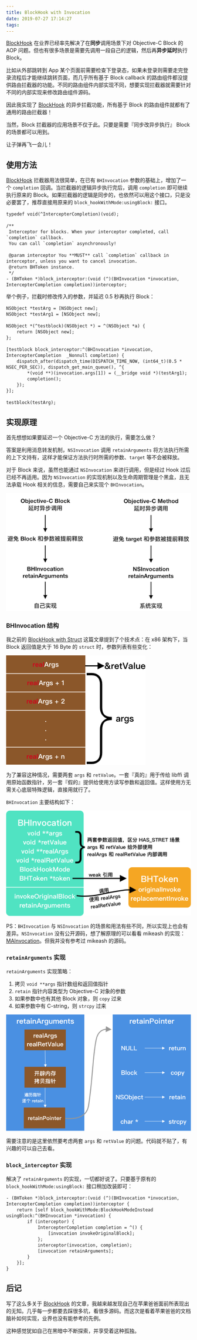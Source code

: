 ```yaml
---
title: BlockHook with Invocation
date: 2019-07-27 17:14:27
tags:
---
```


[BlockHook](https://github.com/yulingtianxia/BlockHook) 在业界已经率先解决了在**同步**调用场景下对 Objective-C Block 的 AOP 问题。但也有很多场景是需要先调用一段自己的逻辑，然后再**异步延时**执行 Block。

比如从外部跳转到 App 某个页面前需要检查下登录态，如果未登录则需要走完登录流程后才能继续跳转页面，而几乎所有基于 Block callback 的路由组件都没提供路由拦截器的功能。不同的路由组件内部实现不同，想要实现拦截器就需要针对不同的内部实现来修改路由组件源码。

因此我实现了 [BlockHook](https://github.com/yulingtianxia/BlockHook) 的异步拦截功能，所有基于 Block 的路由组件就都有了通用的路由拦截器！

当然，Block 拦截器的应用场景不仅于此。只要是需要『同步改异步执行』 Block 的场景都可以用到。

让子弹再飞一会儿！

<!--more-->

## 使用方法

[BlockHook](https://github.com/yulingtianxia/BlockHook) 拦截器用法很简单，在已有 `BHInvocation` 参数的基础上，增加了一个 `completion` 回调。当拦截器的逻辑异步执行完后，调用 `completion` 即可继续执行原来的 Block。如果拦截器的逻辑是同步的，也依然可以用这个接口，只是没必要罢了，推荐直接用原来的 `block_hookWithMode:usingBlock:` 接口。

```objc
typedef void(^IntercepterCompletion)(void);

/**
 Interceptor for blocks. When your interceptor completed, call `completion` callback.
 You can call `completion` asynchronously!

 @param interceptor You **MUST** call `completion` callback in interceptor, unless you want to cancel invocation.
 @return BHToken instance.
 */
- (BHToken *)block_interceptor:(void (^)(BHInvocation *invocation, IntercepterCompletion completion))interceptor;
```

举个例子，拦截时修改传入的参数，并延迟 0.5 秒再执行 Block：

```objc
NSObject *testArg = [NSObject new];
NSObject *testArg1 = [NSObject new];
    
NSObject *(^testblock)(NSObject *) = ^(NSObject *a) {
    return [NSObject new];
};
    
[testblock block_interceptor:^(BHInvocation *invocation, IntercepterCompletion  _Nonnull completion) {
    dispatch_after(dispatch_time(DISPATCH_TIME_NOW, (int64_t)(0.5 * NSEC_PER_SEC)), dispatch_get_main_queue(), ^{
        *(void **)(invocation.args[1]) = (__bridge void *)(testArg1);
        completion();
    });
}];
    
testblock(testArg);
```

## 实现原理

首先想想如果要延迟一个 Objective-C 方法的执行，需要怎么做？

答案是利用消息转发机制，`NSInvocation` 调用 `retainArguments` 将方法执行所需的上下文持有，这样才能保证方法执行时所需的参数、`target` 等不会被释放。

对于 Block 来说，虽然也能通过 `NSInvocation` 来进行调用，但是经过 Hook 过后已经不再适用。因为 `NSInvocation` 的实现机制以及生命周期管理是个黑盒，且无法承载 Hook 相关的信息，需要自己来实现个 `BHInvocation`。

![](https://github.com/yulingtianxia/Blog-Hexo-Source/blob/master/source/resources/BlockHook/BlockInterceptor.png?raw=true)

### BHInvocation 结构

我之前的 [BlockHook with Struct](http://yulingtianxia.com/blog/2019/04/27/BlockHook-with-Struct/) 这篇文章提到了个技术点：在 x86 架构下，当 Block 返回值是大于 16 Byte 的 `struct` 时，参数列表有些变化：

![](https://github.com/yulingtianxia/Blog-Hexo-Source/blob/master/source/resources/BlockHook/realArgs.png?raw=true)

为了兼容这种情况，需要两套 `args` 和 `retValue`。一套『真的』用于传给 libffi 调用原始函数指针，另一套『假的』提供给使用方读写参数和返回值。这样使用方无需关心底层特殊逻辑，直接用就行了。

`BHInvocation` 主要结构如下：

![](https://github.com/yulingtianxia/Blog-Hexo-Source/blob/master/source/resources/BlockHook/BHInvocation.png?raw=true)

PS：`BHInvocation` 与 `NSInvocation` 的场景和用法有些不同，所以实现上也会有差异。`NSInvocation` 没有公开源码，想了解原理的可以看看 mikeash 的实现： [MAInvocation](https://github.com/mikeash/MAInvocation)。但我并没有参考过 mikeash 的源码。

### `retainArguments` 实现

`retainArguments` 实现策略：
1. 拷贝 `void **args` 指针数组和返回值指针
2. `retain` 指针内容类型为 Objective-C 对象的参数
3. 如果参数中也有其他 Block 对象，则 `copy` 过来
4. 如果参数中有 C-string，则 `strcpy` 过来


![](https://github.com/yulingtianxia/Blog-Hexo-Source/blob/master/source/resources/BlockHook/retainArguments.png?raw=true)

需要注意的是这里依然要考虑两套 `args` 和 `retValue` 的问题。代码就不贴了，有兴趣的可以自己去看。

### `block_interceptor` 实现

解决了 `retainArguments` 的实现，一切都好说了。只要基于原有的 `block_hookWithMode:usingBlock:` 接口稍加改装即可：

```
- (BHToken *)block_interceptor:(void (^)(BHInvocation *invocation, IntercepterCompletion completion))interceptor {
    return [self block_hookWithMode:BlockHookModeInstead usingBlock:^(BHInvocation *invocation) {
        if (interceptor) {
            IntercepterCompletion completion = ^() {
                [invocation invokeOriginalBlock];
            };
            interceptor(invocation, completion);
            [invocation retainArguments];
        }
    }];
}
```

## 后记

写了这么多关于 [BlockHook](https://github.com/yulingtianxia/BlockHook) 的文章，我越来越发现自己在苹果爸爸面前所表现出的无知。几乎每一步都要去踩很多坑，看很多源码。而这次是看着苹果爸爸的文档脑补如何实现，业界也没有能参考的先例。

这种感觉犹如自己在黑暗中不断探索，并享受着这种孤独。